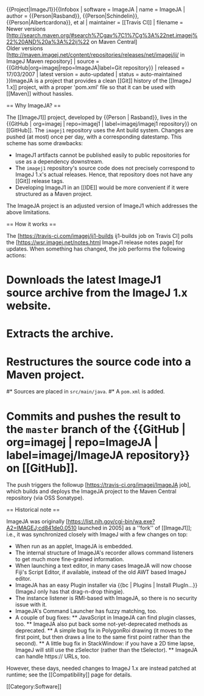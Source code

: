 {{Project|ImageJ1}}{{Infobox
| software               = ImageJA
| name                   = ImageJA
| author                 = {{Person|Rasband}}, {{Person|Schindelin}}, {{Person|Albertcardona}}, et al
| maintainer            = [[Travis CI]]
| filename               = Newer versions [http://search.maven.org/#search%7Cgav%7C1%7Cg%3A%22net.imagej%22%20AND%20a%3A%22ij%22 on Maven Central]<br>Older versions [http://maven.imagej.net/content/repositories/releases/net/imagej/ij/ in ImageJ Maven repository] 
| source                 = {{GitHub|org=imagej|repo=ImageJA|label=Git repository}}
| released               = 17/03/2007
| latest version         = auto-updated
| status                 = auto-maintained
}}ImageJA is a project that provides a clean [[Git]] history of the [[ImageJ 1.x]] project, with a proper 'pom.xml' file so that it can be used with [[Maven]] without hassles.

== Why ImageJA? ==

The [[ImageJ1]] project, developed by {{Person | Rasband}}, lives in the {{GitHub | org=imagej | repo=imagej1 | label=imagej/imagej1 repository}} on [[GitHub]]. The <code>imagej1</code> repository uses the Ant build system. Changes are pushed (at most) once per day, with a corresponding datestamp. This scheme has some drawbacks:

* ImageJ1 artifacts cannot be published easily to public repositories for use as a dependency downstream.
* The <code>imagej1</code> repository's source code does not precisely correspond to ImageJ 1.x's actual releases. Hence, that repository does not have any [[Git]] release tags.
* Developing ImageJ1 in an [[IDE]] would be more convenient if it were structured as a Maven project.

The ImageJA project is an adjusted version of ImageJ1 which addresses the above limitations.

== How it works ==

The [https://travis-ci.com/imagej/ij1-builds ij1-builds job on Travis CI] polls the [https://wsr.imagej.net/notes.html ImageJ1 release notes page] for updates. When something has changed, the job performs the following actions:

# Downloads the latest ImageJ1 source archive from the ImageJ 1.x website.
# Extracts the archive.
# Restructures the source code into a Maven project.
#* Sources are placed in <code>src/main/java</code>.
#* A <code>pom.xml</code> is added.
# Commits and pushes the result to the <code>master</code> branch of the {{GitHub | org=imagej | repo=ImageJA | label=imagej/ImageJA repository}} on [[GitHub]].

The push triggers the followup [https://travis-ci.org/imagej/ImageJA job], which builds and deploys the ImageJA project to the Maven Central repository (via OSS Sonatype).

== Historical note ==

ImageJA was originally [https://list.nih.gov/cgi-bin/wa.exe?A2=IMAGEJ;cd841de0.0510 launched in 2005] as a ''fork'' of [[ImageJ1]]; i.e., it was synchronized closely with ImageJ with a few changes on top:

* When run as an applet, ImageJA is embedded.
* The internal structure of ImageJA's recorder allows command listeners to get much more fine-grained information.
* When launching a text editor, in many cases ImageJA will now choose Fiji's Script Editor, if available, instead of the old AWT based ImageJ editor.
* ImageJA has an easy Plugin installer via {{bc | Plugins | Install PlugIn...}} (ImageJ only has that drag-n-drop thingie).
* The instance listener is RMI-based with ImageJA, so there is no security issue with it.
* ImageJA's Command Launcher has fuzzy matching, too.
* A couple of bug fixes:
** JavaScript in ImageJA can find plugin classes, too.
** ImageJA also put back some not-yet-deprecated methods as deprecated.
** A simple bug fix in PolygonRoi drawing (it moves to the first point, but then draws a line to the same first point rather than the second).
** A little bug fix in StackWindow: if you have a 2D time lapse, ImageJ will still use the zSelector (rather than the tSelector).
** ImageJA can handle https:// URLs, too.

However, these days, needed changes to ImageJ 1.x are instead patched at runtime; see the [[Compatibility]] page for details.

[[Category:Software]]
